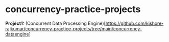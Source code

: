 # concurrency-practice-projects

 **Project1:** (Concurrent Data Processing Engine)[https://github.com/kishore-rajkumar/concurrency-practice-projects/tree/main/concurrency-dataengine]
